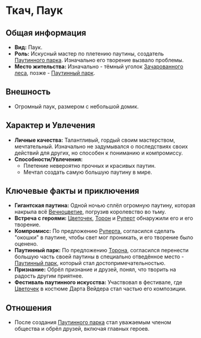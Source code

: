 # Ткач, Паук

## Общая информация

- **Вид:** Паук.
- **Роль:** Искусный мастер по плетению паутины, создатель [Паутинного парка](places/pauchiy_park.md). Изначально его творение вызвало проблемы.
- **Место жительства:** Изначально - тёмный уголок [Зачарованного леса](places/zacharovanniy_les_bashnya_ruperta.md), позже - [Паутинный парк](places/pauchiy_park.md).

## Внешность

- Огромный паук, размером с небольшой домик.

## Характер и Увлечения

- **Личные качества:** Талантливый, гордый своим мастерством, мечтательный. Изначально не задумывался о последствиях своих действий для других, но способен к пониманию и компромиссу.
- **Способности/Увлечения:**
  - Плетение невероятно прочных и красивых паутин.
  - Мечтал создать самую большую паутину в мире.

## Ключевые факты и приключения

- **Гигантская паутина:** Одной ночью сплёл огромную паутину, которая накрыла всё [Вечноцветие](places/vechnotsvetie_korolevstvo.md), погрузив королевство во тьму.
- **Встреча с героями:** [Цветочек](characters/main_heroes/cvetochek.md), [Торон](characters/main_heroes/toron.md) и [Руперт](characters/main_heroes/rupert.md) обнаружили его и его творение.
- **Компромисс:** По предложению [Руперта](characters/main_heroes/rupert.md), согласился сделать "окошки" в паутине, чтобы свет мог проникать, и его творение было оценено.
- **Паутинный парк:** По предложению [Торона](characters/main_heroes/toron.md), согласился перенести большую часть своей паутины в специально отведённое место - [Паутинный парк](places/pauchiy_park.md), который стал достопримечательностью.
- **Признание:** Обрёл признание и друзей, понял, что творить на радость другим приятнее.
- **Фестиваль паутинного искусства:** Участвовал в фестивале, где [Цветочек](characters/main_heroes/cvetochek.md) в костюме Дарта Вейдера стал частью его композиции.

## Отношения

- После создания [Паутинного парка](places/pauchiy_park.md) стал уважаемым членом общества и обрёл друзей, включая главных героев.
